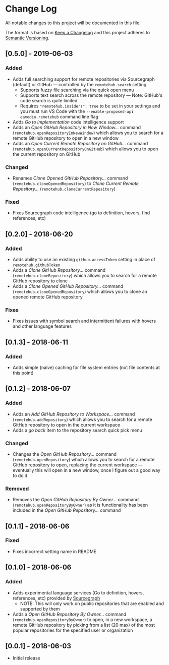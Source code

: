# Change Log

All notable changes to this project will be documented in this file.

The format is based on [Keep a Changelog](http://keepachangelog.com/) and this project adheres to [Semantic Versioning](http://semver.org/).

## [0.5.0] - 2019-06-03

### Added

- Adds full searching support for remote repositories via Sourcegraph (default) or GitHub &mdash; controlled by the `remotehub.search` setting
  - Supports fuzzy file searching via the quick open menu
  - Supports text search across the remote repository &mdash; Note: GitHub's code search is quite limited
  - Requires `"remotehub.insiders": true` to be set in your settings and you must run VS Code with the `--enable-proposed-api eamodio.remotehub` command line flag
- Adds _Go to Implementation_ code intelligence support
- Adds an _Open GitHub Repository in New Window..._ command (`remotehub.openRepositoryInNewWindow`) which allows you to search for a remote GitHub repository to open in a new window
- Adds an _Open Current Remote Repository on GitHub..._ command (`remotehub.openCurrentRepositoryOnGitHub`) which allows you to open the current repository on GitHub

### Changed

- Renames _Clone Opened GitHub Repository..._ command (`remotehub.cloneOpenedRepository`) to _Clone Current Remote Repository..._ (`remotehub.cloneCurrentRepository`)

### Fixed

- Fixes Sourcegraph code intelligence (go to definition, hovers, find references, etc)

## [0.2.0] - 2018-06-20

### Added

- Adds ability to use an existing `github.accessToken` setting in place of `remotehub.githubToken`
- Adds a _Clone GitHub Repository..._ command (`remotehub.cloneRepository`) which allows you to search for a remote GitHub repository to clone
- Adds a _Clone Opened GitHub Repository..._ command (`remotehub.cloneOpenedRepository`) which allows you to clone an opened remote GitHub repository

### Fixes

- Fixes issues with symbol search and intermittent failures with hovers and other language features

## [0.1.3] - 2018-06-11

### Added

- Adds simple (naive) caching for file system entries (not file contents at this point)

## [0.1.2] - 2018-06-07

### Added

- Adds an _Add GitHub Repository to Workspace..._ command (`remotehub.addRepository`) which allows you to search for a remote GitHub repository to open in the current workspace
- Adds a _go back_ item to the repository search quick pick menu

### Changed

- Changes the _Open GitHub Repository..._ command (`remotehub.openRepository`) which allows you to search for a remote GitHub repository to open, replacing the current workspace &mdash; eventually this will open in a new window, once I figure out a good way to do it

### Removed

- Removes the _Open GitHub Repository By Owner..._ command (`remotehub.openRepositoryByOwner`) as it is functionality has been included in the _Open GitHub Repository..._ command

## [0.1.1] - 2018-06-06

### Fixed

- Fixes incorrect setting name in README

## [0.1.0] - 2018-06-06

### Added

- Adds experimental language services (Go to definition, hovers, references, etc) provided by [Sourcegraph](https://sourcegraph.com)
  - NOTE: This will only work on public repositories that are enabled and supported by them
- Adds a _Open GitHub Repository By Owner..._ command (`remotehub.openRepositoryByOwner`) to open, in a new workspace, a remote GitHub repository by picking from a list (20 max) of the most popular repositories for the specified user or organization

## [0.0.1] - 2018-06-03

- Initial release
